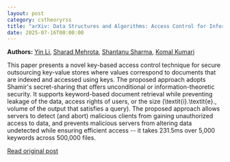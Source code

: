 ```yaml
---
layout: post
category: cstheoryrss
title: "arXiv: Data Structures and Algorithms: Access Control for Information-Theoretically Secure Key-Document Stores"
date: 2025-07-16T00:00:00
---
```


**Authors:** [Yin Li](https://dblp.uni-trier.de/search?q=Yin+Li), [Sharad Mehrota](https://dblp.uni-trier.de/search?q=Sharad+Mehrota), [Shantanu Sharma](https://dblp.uni-trier.de/search?q=Shantanu+Sharma), [Komal Kumari](https://dblp.uni-trier.de/search?q=Komal+Kumari)

This paper presents a novel key-based access control technique for secure
outsourcing key-value stores where values correspond to documents that are
indexed and accessed using keys. The proposed approach adopts Shamir's
secret-sharing that offers unconditional or information-theoretic security. It
supports keyword-based document retrieval while preventing leakage of the data,
access rights of users, or the size (\textit{i}.\textit{e}., volume of the
output that satisfies a query). The proposed approach allows servers to detect
(and abort) malicious clients from gaining unauthorized access to data, and
prevents malicious servers from altering data undetected while ensuring
efficient access -- it takes 231.5ms over 5,000 keywords across 500,000 files.

[Read original post](http://arxiv.org/abs/2507.10730v1)
